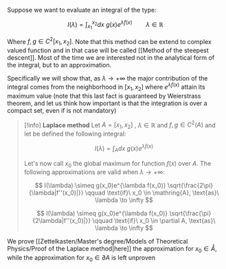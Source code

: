 Suppose we want to evaluate an integral of the type:

$$ I(\lambda)= \int_{x_1}^{x_2}dx\ g(x)e^{\lambda f(x)} \qquad \lambda \in \mathbb{R} $$

Where $f,g\in C^{2}[x_1,x_2]$. Note that this method can be extend to complex valued function and in that case will be called [[Method of the steepest descent]].
Most of the time we are interested not in the analytical form of the integral, but to an approximation.

Specifically we will show that, as $\lambda \to +\infty$ the major contribution of the integral comes from the neighborhood in $[x_1,x_2]$ where $e^{\lambda f(x)}$ attain its maximum value (note that this last fact is guaranteed by Weierstrass theorem, and let us think how important is that the integration is over a compact set, even if is not mandatory)

>[!info] **Laplace method**
>Let $A=[x_1,x_2]$ , $\lambda \in \mathbb{R}$ and $f,g\in C^{2}(A)$ and let be defined the following integral:
>
>$$I(\lambda)= \int_{A}dx\ g(x)e^{\lambda f(x)}$$
>
>Let's now call $x_0$ the global maximum for function $f(x)$ over $A$. The following approximations are valid when $\lambda \to +\infty$:
>
>$$  I(\lambda) \simeq g(x_0)e^{\lambda f(x_0)} \sqrt{\frac{2\pi}{\lambda|f''(x_0)|}} \qquad \text{if}\ x_0 \in \mathring{A}, \text{as}\ \lambda \to \infty  $$
>
>$$  I(\lambda) \simeq g(x_0)e^{\lambda f(x_0)} \sqrt{\frac{\pi}{2\lambda|f''(x_0)|}} \qquad \text{if}\ x_0 \in \partial A, \text{as}\ \lambda \to \infty  $$

We prove [[Zettelkasten/Master's degree/Models of Theoretical Physics/Proof of the Laplace method|here]] the approximation for $x_0 \in \mathring{A}$, while the approximation for $x_0 \in \partial A$ is left unproven